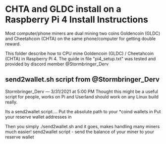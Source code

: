 # CHTA and GLDC install on a Raspberry Pi 4 Install Instructions 

Most computer/phone miners are dual mining two coins Goldencoin (GLDC) and Cheetahcoin (CHTA) on the same phone/computer for getting double reward.

This folder describe how to CPU mine Goldencoin (GLDC) / Cheetahcoin (CHTA) in Raspberry Pi 4. 
The guide in file "pi4_setup.txt" was tested and provided by discord member @Stormbringer_Derv 

## send2wallet.sh script from @Stormbringer_Derv
Stormbringer_Derv — 3/31/2021 at 5:00 PM
Thought this might be a useful script for people, works on Pi and Userland should work on any Linux build really.

Its a send2wallet script....
Put the absolute path to your *coind wallets in
Put your reserve wallet addresses in

Then you simply ./send2wallet.sh and it goes, makes handling many miners much easier!
send2wallet script - send the balance of your miner to your reserve wallet

